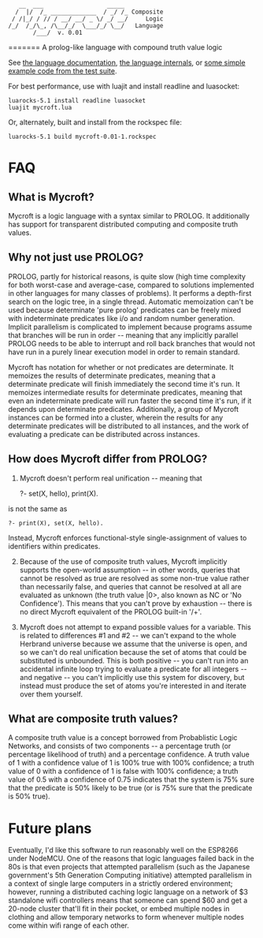 
       __  ___                  _____ 
      /  |/  /_ _____________  / _/ /_ Composite
     / /|_/ / // / __/ __/ _ \/ _/ __/     Logic
    /_/  /_/\_, /\__/_/  \___/_/ \__/   Language
           /___/  v. 0.01

=======
A prolog-like language with compound truth value logic

See [the language documentation](mycroft-lang.md), [the language internals](internals.md), or [some simple example code from the test suite](test.myc).

For best performance, use with luajit and install readline and luasocket:

    luarocks-5.1 install readline luasocket
    luajit mycroft.lua

Or, alternately, built and install from the rockspec file:

    luarocks-5.1 build mycroft-0.01-1.rockspec


# FAQ

## What is Mycroft?

Mycroft is a logic language with a syntax similar to PROLOG. It additionally has support for transparent distributed computing and composite truth values.

## Why not just use PROLOG?

PROLOG, partly for historical reasons, is quite slow (high time complexity for both worst-case and average-case, compared to solutions implemented in other languages for many classes of problems). It performs a depth-first search on the logic tree, in a single thread. Automatic memoization can't be used because determinate 'pure prolog' predicates can be freely mixed with indeterminate predicates like i/o and random number generation. Implicit parallelism is complicated to implement because programs assume that branches will be run in order -- meaning that any implicitly parallel PROLOG needs to be able to interrupt and roll back branches that would not have run in a purely linear execution model in order to remain standard.


Mycroft has notation for whether or not predicates are determinate. It memoizes the results of determinate predicates, meaning that a determinate predicate will finish immediately the second time it's run. It memoizes intermediate results for determinate predicates, meaning that even an indeterminate predicate will run faster the second time it's run, if it depends upon determinate predicates. Additionally, a group of Mycroft instances can be formed into a cluster, wherein the results for any determinate predicates will be distributed to all instances, and the work of evaluating a predicate can be distributed across instances.

## How does Mycroft differ from PROLOG?

1) Mycroft doesn't perform real unification -- meaning that

    ?- set(X, hello), print(X).

is not the same as

    ?- print(X), set(X, hello).

Instead, Mycroft enforces functional-style single-assignment of values to identifiers within predicates.

2) Because of the use of composite truth values, Mycroft implicitly supports the open-world assumption -- in other words, queries that cannot be resolved as true are resolved as some non-true value rather than necessarily false, and queries that cannot be resolved at all are evaluated as unknown (the truth value |0>, also known as NC or 'No Confidence'). This means that you can't prove by exhaustion -- there is no direct Mycroft equivalent of the PROLOG built-in '/+'.

3) Mycroft does not attempt to expand possible values for a variable. This is related to differences #1 and #2 -- we can't expand to the whole Herbrand universe because we assume that the universe is open, and so we can't do real unification because the set of atoms that could be substituted is unbounded. This is both positive -- you can't run into an accidental infinite loop trying to evaluate a predicate for all integers -- and negative -- you can't implicitly use this system for discovery, but instead must produce the set of atoms you're interested in and iterate over them yourself.

## What are composite truth values?

A composite truth value is a concept borrowed from Probablistic Logic Networks, and consists of two components -- a percentage truth (or percentage likelihood of truth) and a percentage confidence. A truth value of 1 with a confidence value of 1 is 100% true with 100% confidence; a truth value of 0 with a confidence of 1 is false with 100% confidence; a truth value of 0.5 with a confidence of 0.75 indicates that the system is 75% sure that the predicate is 50% likely to be true (or is 75% sure that the predicate is 50% true).

# Future plans

Eventually, I'd like this software to run reasonably well on the ESP8266 under NodeMCU. One of the reasons that logic languages failed back in the 80s is that even projects that attempted parallelism (such as the Japanese government's 5th Generation Computing initiative) attempted parallelism in a context of single large computers in a strictly ordered environment; however, running a distributed caching logic language on a network of $3 standalone wifi controllers means that someone can spend $60 and get a 20-node cluster that'll fit in their pocket, or embed multiple nodes in clothing and allow temporary networks to form whenever multiple nodes come within wifi range of each other.
